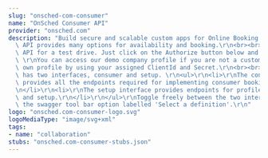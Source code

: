 ```yaml
---
slug: "onsched-com-consumer"
name: "OnSched Consumer API"
provider: "onsched.com"
description: "Build secure and scalable custom apps for Online Booking. Our flexible\
  \ API provides many options for availability and booking.\r\n<br><br>\r\nTake the\
  \ API for a test drive. Just click on the Authorize button below and authenticate.\
  \ \r\nYou can access our demo company profile if you are not a customer, or your\
  \ own profile by using your assigned ClientId and Secret.\r\n<br><br>\r\nThe API\
  \ has two interfaces, consumer and setup. \r\n<ul>\r\n<li>\r\nThe consumer interface\
  \ provides all the endpoints required for implementing consumer booking flows.\r\
  \n</li>\r\n<li>\r\nThe setup interface provides endpoints for profile configuration\
  \ and setup.\r\n</li>\r\n</ul>\r\nToggle freely between the two interfaces using\
  \ the swagger tool bar option labelled 'Select a definition'.\r\n"
logo: "onsched.com-consumer-logo.svg"
logoMediaType: "image/svg+xml"
tags:
- name: "collaboration"
stubs: "onsched.com-consumer-stubs.json"
---
```

